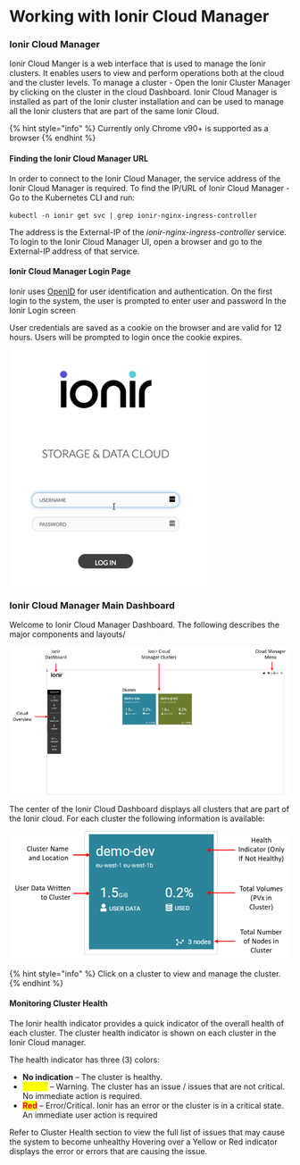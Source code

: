 # Working with Ionir Cloud Manager

### Ionir Cloud Manager

Ionir Cloud Manger is a web interface that is used to manage the Ionir clusters. It enables users to view and perform operations both at the cloud and the cluster levels. To manage a cluster - Open the Ionir Cluster Manager by clicking on the cluster in the cloud Dashboard. Ionir Cloud Manager is installed as part of the Ionir cluster installation and can be used to manage all the Ionir clusters that are part of the same Ionir Cloud.

{% hint style="info" %}
Currently only Chrome v90+ is supported as a browser
{% endhint %}

#### Finding the Ionir Cloud Manager URL

In order to connect to the Ionir Cloud Manager, the service address of the Ionir Cloud Manager is required. To find the IP/URL of Ionir Cloud Manager - Go to the Kubernetes CLI and run:

`kubectl -n ionir get svc | grep ionir-nginx-ingress-controller`

The address is the External-IP of the _ionir-nginx-ingress-controller_ service. To login to the Ionir Cloud Manager UI, open a browser and go to the External-IP address of that service.

#### Ionir Cloud Manager Login Page

Ionir uses [OpenID](https://openid.net/connect/) for user identification and authentication. On the first login to the system, the user is prompted to enter user and password In the Ionir Login screen

User credentials are saved as a cookie on the browser and are valid for 12 hours. Users will be prompted to login once the cookie expires.

![](<../.gitbook/assets/Login (1).png>)

### Ionir Cloud Manager Main Dashboard

Welcome to Ionir Cloud Manager Dashboard. The following describes the major components and layouts/

![](../.gitbook/assets/dashboard.png)

The center of the Ionir Cloud Dashboard displays all clusters that are part of the Ionir cloud. For each cluster the following information is available:

![](../.gitbook/assets/cluster.png)

{% hint style="info" %}
Click on a cluster to view and manage the cluster.
{% endhint %}

#### Monitoring Cluster Health

The Ionir health indicator provides a quick indicator of the overall health of each cluster. The cluster health indicator is shown on each cluster in the Ionir Cloud manager.

The health indicator has three (3) colors:

* **No indication** – The cluster is healthy.
* <mark style="color:yellow;">**Yellow**</mark> – Warning. The cluster has an issue / issues that are not critical. No immediate action is required.
* <mark style="color:red;">**Red**</mark> – Error/Critical. Ionir has an error or the cluster is in a critical state. An immediate user action is required

Refer to Cluster Health section to view the full list of issues that may cause the system to become unhealthy Hovering over a Yellow or Red indicator displays the error or errors that are causing the issue.
